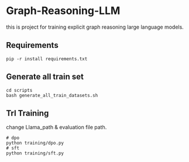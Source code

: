 # Graph-Reasoning-LLM
this is project for training explicit graph reasoning large language models.

## Requirements

```
pip -r install requirements.txt
```

## Generate all train set

```
cd scripts
bash generate_all_train_datasets.sh
```

## Trl Training

change Llama_path & evaluation file path.

```
# dpo
python training/dpo.py 
# sft
python training/sft.py
```
